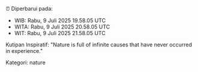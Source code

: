 ⏰ Diperbarui pada:
- WIB: Rabu, 9 Juli 2025 19.58.05 UTC
- WITA: Rabu, 9 Juli 2025 20.58.05 UTC
- WIT: Rabu, 9 Juli 2025 21.58.05 UTC

Kutipan Inspiratif:
"Nature is full of infinite causes that have never occurred in experience."


Kategori: nature

